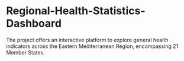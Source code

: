 # Regional-Health-Statistics-Dashboard
The project offers an interactive platform to explore general health indicators across the Eastern Mediterranean Region, encompassing 21 Member States. 
